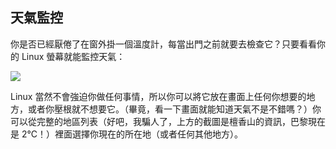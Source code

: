 ﻿<?php require("../../entete.php"); ?> <?php require("../../base.php"); ?> <?php require("../../fonctions.php"); ?>

<div id="corps">

<h2>天氣監控</h2>

你是否已經厭倦了在窗外掛一個溫度計，每當出門之前就要去檢查它？只要看看你的 Linux 螢幕就能監控天氣：

<img src="Images/weather.png" />

Linux 當然不會強迫你做任何事情，所以你可以將它放在畫面上任何你想要的地方，或者你壓根就不想要它。（畢竟，看一下畫面就能知道天氣不是不錯嗎？）你可以從完整的地區列表（好吧，我騙人了，上方的截圖是檀香山的資訊，巴黎現在是 2°C！）裡面選擇你現在的所在地（或者任何其他地方）。

</div>


